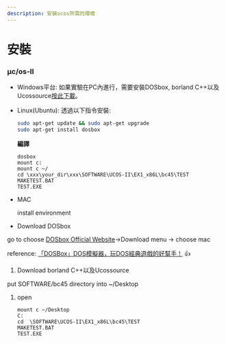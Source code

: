 ```yaml
---
description: 安裝ucos所需的環境
---
```


# 安裝

### μc/os-II

* Windows平台: 如果實驗在PC內進行，需要安裝DOSbox, borland C++以及Ucossource[按此下載](https://drive.google.com/open?id=1BnBroHB3wTsqZh5CyZxON-G3s2CbiqWj)。
* Linux\(Ubuntu\): 透過以下指令安裝:

  ```bash
  sudo apt-get update && sudo apt-get upgrade
  sudo apt-get install dosbox
  ```

  **編譯**

  ```text
  dosbox 
  mount c:
  mount c ~/
  cd \xxx\your_dir\xxx\SOFTWARE\UCOS-II\EX1_x86L\bc45\TEST
  MAKETEST.BAT
  TEST.EXE
  ```

* MAC

  install environment 

* Download DOSbox 

go to choose [DOSbox Official Website](https://www.dosbox.com/)-&gt;Download menu -&gt; choose mac

reference: [「DOSBox」DOS模擬器，玩DOS經典遊戲的好幫手！](http://it-easy.tw/dosbox/) :+1:

1. Download borland C++以及Ucossource

put SOFTWARE/bc45 directory into ~/Desktop

1. open 

   ```text
   mount c ~/Desktop
   C:
   cd  \SOFTWARE\UCOS-II\EX1_x86L\bc45\TEST
   MAKETEST.BAT
   TEST.EXE
   ```

